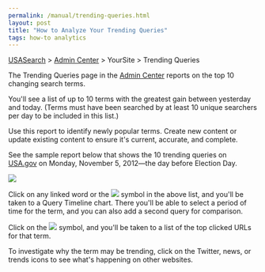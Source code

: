 ```yaml
---
permalink: /manual/trending-queries.html
layout: post
title: "How to Analyze Your Trending Queries"
tags: how-to analytics
---
```

[USASearch](http://usasearch.howto.gov) > [Admin Center](http://search.usa.gov/affiliates/home) > YourSite > Trending Queries

The Trending Queries page in the [Admin Center](http://search.usa.gov/affiliates/home) reports on the top 10 changing search terms.

You'll see a list of up to 10 terms with the greatest gain between yesterday and today. (Terms must have been searched by at least 10 unique searchers per day to be included in this list.)

Use this report to identify newly popular terms. Create new content or update existing content to ensure it's current, accurate, and complete.

See the sample report below that shows the 10 trending queries on [USA.gov](http://www.usa.gov/) on Monday, November 5, 2012—the day before Election Day.

<img src="http://f22818b4dfc10241d8a3-f1564c64756a8cfee25b6b19953b1d23.r31.cf2.rackcdn.com/tumblr_md0qrd6Q731qid15q.png"/>

Click on any linked word or the <img src="http://f22818b4dfc10241d8a3-f1564c64756a8cfee25b6b19953b1d23.r31.cf2.rackcdn.com/tumblr_mceq7b8LbQ1qid15q.png"/> symbol in the above list, and you'll be taken to a Query Timeline chart. There you'll be able to select a period of time for the term, and you can also add a second query for comparison.

Click on the <img src="http://f22818b4dfc10241d8a3-f1564c64756a8cfee25b6b19953b1d23.r31.cf2.rackcdn.com/tumblr_mceqaa2dn41qid15q.png"/> symbol, and you'll be taken to a list of the top clicked URLs for that term.

To investigate why the term may be trending, click on the Twitter, news, or trends icons to see what's happening on other websites.